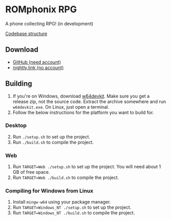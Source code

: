 # ROMphonix RPG
A phone collecting RPG! (in development)

[Codebase structure](STRUCTURE.md)

## Download
* [GitHub (need account)](https://github.com/gtrxAC/romphonix-rpg/releases)
* [nightly.link (no account)](https://nightly.link/gtrxAC/romphonix-rpg/workflows/main/main)

## Building
1. If you're on Windows, download [w64devkit](https://github.com/skeeto/w64devkit/releases). Make sure you get a release zip, not the source code. Extract the archive somewhere and run `w64devkit.exe`. On Linux, just open a terminal.
2. Follow the below instructions for the platform you want to build for.

### Desktop
2. Run `./setup.sh` to set up the project.
3. Run `./build.sh` to compile the project.

### Web
1. Run `TARGET=Web ./setup.sh` to set up the project. You will need about 1 GB of free space.
2. Run `TARGET=Web ./build.sh` to compile the project.

### Compiling for Windows from Linux
1. Install `mingw-w64` using your package manager.
2. Run `TARGET=Windows_NT ./setup.sh` to set up the project.
3. Run `TARGET=Windows_NT ./build.sh` to compile the project.
